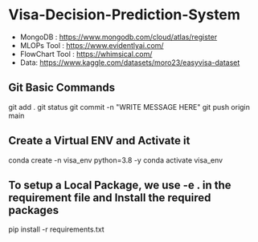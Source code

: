 # Visa-Decision-Prediction-System


- MongoDB :   https://www.mongodb.com/cloud/atlas/register
- MLOPs Tool : https://www.evidentlyai.com/
- FlowChart Tool : https://whimsical.com/
- Data: https://www.kaggle.com/datasets/moro23/easyvisa-dataset

## Git Basic Commands

git add .
git status
git commit -n "WRITE MESSAGE HERE" 
git push origin main


## Create a Virtual ENV and Activate it

conda create -n visa_env python=3.8 -y
conda activate visa_env

## To setup a Local Package, we use -e . in the requirement file and Install the required packages
pip install -r requirements.txt



